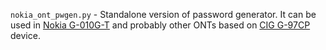 `nokia_ont_pwgen.py` - Standalone version of password generator. It can be used in [Nokia G-010G-T](https://hack-gpon.org/ont-nokia-g-010g-t/) and probably other ONTs based on [CIG G-97CP](https://hack-gpon.org/ont-cig-g-97cp/) device.

